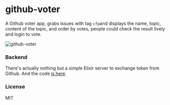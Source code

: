 # github-voter

A Github voter app, grabs issues with tag `cfp`and displays the name, topic, content of the topic, and order by votes, people could check the result lively and login to vote.

![github-voter](https://cloud.githubusercontent.com/assets/1183541/14010376/afbc30e2-f1e8-11e5-86be-802135834d1f.png)

### Backend

There's actually nothing but a simple Elixir server to exchange token from Github. And the code [is here](https://github.com/fraserxu/gatekeeper).

### License

MIT
